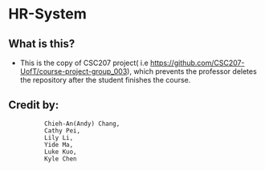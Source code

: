 # HR-System
## What is this?
  - This is the copy of CSC207 project( i.e https://github.com/CSC207-UofT/course-project-group_003), which prevents the professor deletes the repository      after the student finishes the course.
## Credit by: 
              Chieh-An(Andy) Chang,
              Cathy Pei, 
              Lily Li, 
              Yide Ma,  
              Luke Kuo, 
              Kyle Chen
